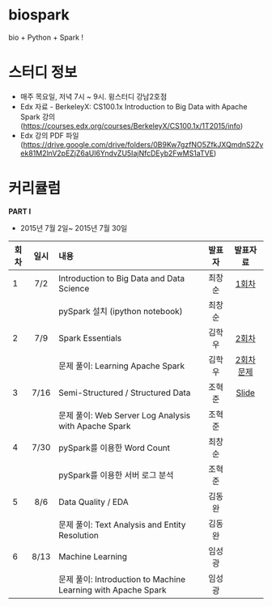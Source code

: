 # biospark
bio + Python + Spark !


# 스터디 정보 
* 매주 목요일, 저녁 7시 ~ 9시. 윙스터디 강남2호점
* Edx 자료 - BerkeleyX: CS100.1x Introduction to Big Data with Apache Spark 
강의 (https://courses.edx.org/courses/BerkeleyX/CS100.1x/1T2015/info)  
* Edx 강의 PDF 파일 (https://drive.google.com/drive/folders/0B9Kw7gzfNO5ZfkJXQmdnS2Zyek81M2lnV2pEZjZ6aUl6YndvZU5IajNfcDEyb2FwMS1aTVE)

# 커리큘럼
<b>PART I</b>
* 2015년 7월 2일~ 2015년 7월 30일  

| 회차  | 일시   | 내용                                  | 발표자  |              발표자료                    |
| ----- |:------:| :-------------------------------------|:-------:|:----------------------------------------: |
| 1 |7/2|Introduction to Big Data and Data Science|최창순|[1회차](http://nbviewer.ipython.org/github/biospin/biospark/blob/master/Part1/20150702_BioSpark_Part1-1.ipynb) |
|   |    |pySpark 설치 (ipython notebook)   |최창순|                |
| 2 |7/9 |Spark Essentials                  |김학우 |[2회차](https://docs.google.com/presentation/d/1MwPX4AgAgnyi2mDWDtZnNbBhkuI9Atgm0ys48kC_4H0/edit#slide=id.p3)|
|   |    |문제 풀이: Learning Apache Spark | 김학우  |[2회차 문제](http://nbviewer.ipython.org/github/gdwangh/CS100.1xIntroBigDatawithSpark/blob/master/lab1/lab1_word_count_student.ipynb)|
| 3 |7/16|Semi-Structured / Structured Data | 조혁준 |[Slide](https://drive.google.com/file/d/0BwQoq3wA1cX1MVIzblJzZTFUR1k/view)        |
|   |    |문제 풀이: Web Server Log Analysis with Apache Spark | 조혁준 |     |
| 4 |7/30|pySpark를 이용한 Word Count  | 최창순 |   |
|   |    |pySpark를 이용한 서버 로그 분석| 조혁준 |   |
| 5 |8/6|Data Quality / EDA | 김동완  |   |
|   |    |문제 풀이: Text Analysis and Entity Resolution | 김동완 |   |
| 6 |8/13|Machine Learning |임성광   |   |
|   |    | 문제 풀이: Introduction to Machine Learning with Apache Spark | 임성광| |
